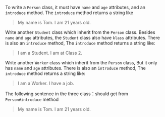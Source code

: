 To write a `Person` class, it must have `name` and `age` attributes, and an `introduce` method.
The `introduce` method returns a string like

>My name is Tom. I am 21 years old.

Write another `Student` class which inherit from the `Person` class. 
Besides `name` and `age` attributes, the `Student` class also have `klass` attributes. 
There is also an `introduce` method,
The `introduce` method returns a string like:

>I am a Student. I am at Class 2.

Write another `Worker` class which inherit from the `Person` class,
But it only has `name` and `age` attributes. 
There is also an `introduce` method,
The `introduce` method returns a string like:

>I am a Worker. I have a job.

The following sentence in the three class：should get from `Person#introduce` method

>My name is Tom. I am 21 years old.
